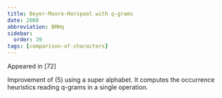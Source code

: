 ```yaml
---
title: Boyer-Moore-Horspool with q-grams
date: 2008
abbreviation: BMHq
sidebar:
  order: 39
tags: [comparison-of-characters]
---
```


Appeared in [72]

Improvement of (5) using a super alphabet. It computes the occurrence heuristics reading q-grams in a single operation.
